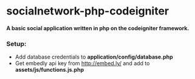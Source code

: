# socialnetwork-php-codeigniter

#### A basic social application written in php on the codeigniter framework.

### Setup:
* Add database credentials to **application/config/database.php**
* Get embedly api key from http://embed.ly/ and add to **assets/js/functions.js.php**
